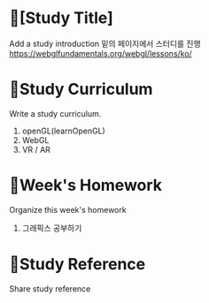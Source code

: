 # 📕[Study Title]
Add a study introduction
밑의 페이지에서 스터디를 진행
https://webglfundamentals.org/webgl/lessons/ko/

# 📝Study Curriculum
Write a study curriculum.
1. openGL(learnOpenGL)
2. WebGL
3. VR / AR

# 📅Week's Homework
Organize this week's homework
1. 그래픽스 공부하기

# 📑Study Reference
Share study reference


